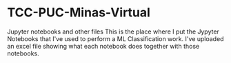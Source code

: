 # TCC-PUC-Minas-Virtual
Jupyter notebooks and other files
This is the place where I put the Jypyter Notebooks that I've used to perform a ML Classification work.
I've uploaded an excel file showing what each notebook does together with those notebooks.
